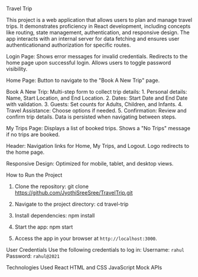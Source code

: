  Travel Trip

This project is a web application that allows users to plan and manage travel trips. It demonstrates proficiency in React development, including concepts like routing,
state management, authentication, and responsive design. The app interacts with an internal server for data fetching and ensures user authenticationand authorization for specific routes.

 Login Page: 
   Shows error messages for invalid credentials.
   Redirects to the home page upon successful login.
   Allows users to toggle password visibility.

  Home Page:
   Button to navigate to the "Book A New Trip" page.

  Book A New Trip:
   Multi-step form to collect trip details:
    1. Personal details: Name, Start Location, and End Location.
    2. Dates: Start Date and End Date with validation.
    3. Guests: Set counts for Adults, Children, and Infants.
    4. Travel Assistance: Choose options if needed.
    5. Confirmation: Review and confirm trip details.
   Data is persisted when navigating between steps.

  My Trips Page:
    Displays a list of booked trips.
    Shows a "No Trips" message if no trips are booked.

  Header:
     Navigation links for Home, My Trips, and Logout.
     Logo redirects to the home page.

Responsive Design:
   Optimized for mobile, tablet, and desktop views. 

 How to Run the Project

1. Clone the repository:
     git clone https://github.com/JyothiSreeSree/TravelTrip.git
   
2. Navigate to the project directory:
     cd travel-trip
   
4. Install dependencies:
     npm install
  
5. Start the app:
     npm start
   
6. Access the app in your browser at `http://localhost:3000`.

User Credentials
  Use the following credentials to log in:
   Username: `rahul`  
   Password: `rahul@2021`
  
Technologies Used
  React
  HTML and CSS
  JavaScript
  Mock APIs
